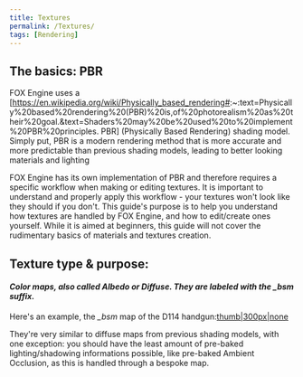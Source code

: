 ```yaml
---
title: Textures
permalink: /Textures/
tags: [Rendering]
---
```


## The basics: PBR

FOX Engine uses a
\[<https://en.wikipedia.org/wiki/Physically_based_rendering#>:\~:text=Physically%20based%20rendering%20(PBR)%20is,of%20photorealism%20as%20their%20goal.\&text=Shaders%20may%20be%20used%20to%20implement%20PBR%20principles.
PBR\] (Physically Based Rendering) shading model. Simply put, PBR is a
modern rendering method that is more accurate and more predictable than
previous shading models, leading to better looking materials and
lighting

FOX Engine has its own implementation of PBR and therefore requires a
specific workflow when making or editing textures. It is important to
understand and properly apply this workflow - your textures won't look
like they should if you don't. This guide's purpose is to help you
understand how textures are handled by FOX Engine, and how to
edit/create ones yourself. While it is aimed at beginners, this guide
will not cover the rudimentary basics of materials and textures
creation.

## Texture type & purpose:

#### ***Color maps, also called Albedo or Diffuse. They are labeled with the _bsm suffix.***

Here's an example, the *_bsm* map of the D114
handgun:[thumb|300px|none](/File:Hg00_main0_def_c00_bsm.jpg "wikilink")

They're very similar to diffuse maps from previous shading models, with
one exception: you should have the least amount of pre-baked
lighting/shadowing informations possible, like pre-baked Ambient
Occlusion, as this is handled through a bespoke map.